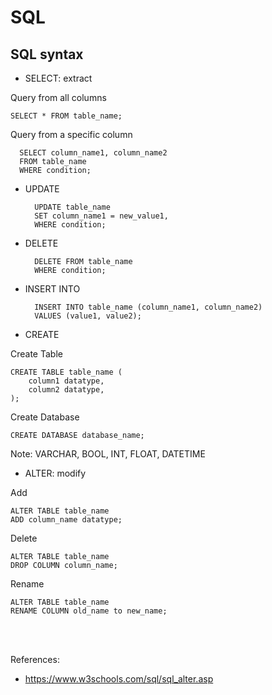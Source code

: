 # SQL

## SQL syntax
- SELECT: extract

Query from all columns

    SELECT * FROM table_name;

Query from a specific column

      SELECT column_name1, column_name2
      FROM table_name
      WHERE condition;

- UPDATE

        UPDATE table_name
        SET column_name1 = new_value1, 
        WHERE condition;

- DELETE

        DELETE FROM table_name 
        WHERE condition;

- INSERT INTO

        INSERT INTO table_name (column_name1, column_name2)
        VALUES (value1, value2);

- CREATE

Create Table

    CREATE TABLE table_name (
        column1 datatype,
        column2 datatype,
    );

Create Database

    CREATE DATABASE database_name;

Note: VARCHAR, BOOL, INT, FLOAT, DATETIME

- ALTER: modify

Add

    ALTER TABLE table_name
    ADD column_name datatype;

Delete

    ALTER TABLE table_name
    DROP COLUMN column_name;

Rename

    ALTER TABLE table_name
    RENAME COLUMN old_name to new_name;

<br/>
<br/>

References:
- https://www.w3schools.com/sql/sql_alter.asp

